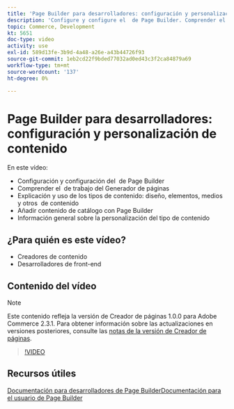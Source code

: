 ```yaml
---
title: 'Page Builder para desarrolladores: configuración y personalización de contenido'
description: 'Configure y configure el ​ de Page Builder. Comprender el ​ de trabajo de Page Builder. Comprenda y use los tipos de contenido: diseño, elementos, medios y otros ​ de contenido. Añada el contenido del catálogo con Page Builder.'
topic: Commerce, Development
kt: 5651
doc-type: video
activity: use
exl-id: 589d13fe-3b9d-4a48-a26e-a43b44726f93
source-git-commit: 1eb2cd22f9bded77032ad0ed43c3f2ca84879a69
workflow-type: tm+mt
source-wordcount: '137'
ht-degree: 0%

---
```


# Page Builder para desarrolladores: configuración y personalización de contenido

En este vídeo:

- Configuración y configuración del &#x200B; de Page Builder
- Comprender el &#x200B; de trabajo del Generador de páginas
- Explicación y uso de los tipos de contenido: diseño, elementos, medios y otros &#x200B; de contenido
- Añadir contenido de catálogo con Page Builder
- Información general sobre la personalización del tipo de contenido

## ¿Para quién es este vídeo?

- Creadores de contenido
- Desarrolladores de front-end

## Contenido del vídeo

>[!NOTE]
>
>Este contenido refleja la versión de Creador de páginas 1.0.0 para Adobe Commerce 2.3.1. Para obtener información sobre las actualizaciones en versiones posteriores, consulte las [notas de la versión de Creador de páginas](https://devdocs.magento.com/page-builder/docs/release-notes.html).

>[!VIDEO](https://video.tv.adobe.com/v/35710?quality=12&learn=on)

## Recursos útiles

[Documentación para desarrolladores de ](https://devdocs.magento.com/page-builder/docs/index.html)
[Page BuilderDocumentación para el usuario de Page Builder](https://docs.magento.com/user-guide/cms/page-builder.html)
